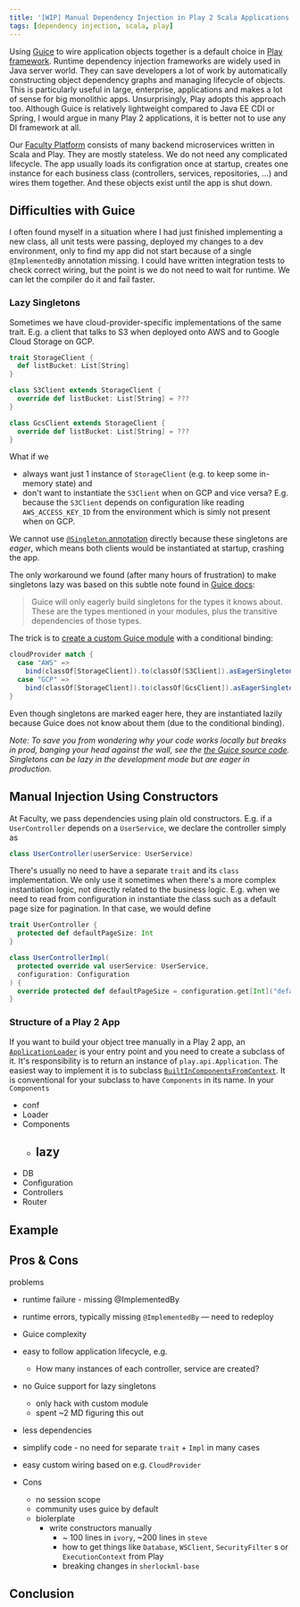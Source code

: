 ```yaml
---
title: '[WIP] Manual Dependency Injection in Play 2 Scala Applications'
tags: [dependency injection, scala, play]
---
```


Using [Guice](https://github.com/google/guice) to wire application objects together is a default choice in [Play framework](https://www.playframework.com/). Runtime dependency injection frameworks are widely used in Java server world. They can save developers a lot of work by automatically constructing object dependency graphs and managing lifecycle of objects. This is particularly useful in large, enterprise, applications and makes a lot of sense for big monolithic apps. Unsurprisingly, Play adopts this approach too. Although Guice is relatively lightweight compared to Java EE CDI or Spring, I would argue in many Play 2 applications, it is better not to use any DI framework at all.

Our [Faculty Platform](https://faculty.ai/products-services/platform/) consists of many backend microservices written in Scala and Play. They are mostly stateless.  We do not need any complicated lifecycle. The app usually loads its configration once at startup, creates one instance for each business class (controllers, services, repositories, ...) and wires them together. And these objects exist until the app is shut down.

## Difficulties with Guice

I often found myself in a situation where I had just finished implementing a new class, all unit tests were passing, deployed my changes to a dev environment, only to find my app did not start because of a single `@ImplementedBy` annotation missing. I could have written integration tests to check correct wiring, but the point is we do not need to wait for runtime. We can let the compiler do it and fail faster.

### Lazy Singletons

Sometimes we have cloud-provider-specific implementations of the same trait. E.g. a client that talks to S3 when deployed onto AWS and to Google Cloud Storage on GCP.

```scala
trait StorageClient {
  def listBucket: List[String]
}

class S3Client extends StorageClient {
  override def listBucket: List[String] = ???
}

class GcsClient extends StorageClient {
  override def listBucket: List[String] = ???
}
```

What if we

- always want just 1 instance of `StorageClient` (e.g. to keep some in-memory state) and
- don't want to instantiate the `S3Client` when on GCP and vice versa? E.g. because the `S3Client` depends on configuration like reading `AWS_ACCESS_KEY_ID` from the environment which is simly not present when on GCP.

We cannot use [`@Singleton` annotation](https://google.github.io/guice/api-docs/latest/javadoc/index.html?com/google/inject/Singleton.html) directly because these singletons are _eager_, which means both clients would be instantiated at startup, crashing the app.

The only workaround we found (after many hours of frustration) to make singletons lazy was based on this subtle note found in [Guice docs](https://github.com/google/guice/wiki/Scopes#eager-singletons):

> Guice will only eagerly build singletons for the types it knows about. These are the types mentioned in your modules, plus the transitive dependencies of those types.

The trick is to [create a custom Guice module](https://www.playframework.com/documentation/2.6.x/ScalaPlayModules) with a conditional binding:

```scala
cloudProvider match {
  case "AWS" =>
    bind(classOf[StorageClient]).to(classOf[S3Client]).asEagerSingleton()
  case "GCP" =>
    bind(classOf[StorageClient]).to(classOf[GcsClient]).asEagerSingleton()
}
```

Even though singletons are marked eager here, they are instantiated lazily because Guice does not know about them (due to the conditional binding).

_Note: To save you from wondering why your code works locally but breaks in prod, banging your head against the wall, see the [the Guice source code](https://github.com/google/guice/blob/11667ab03d90e0b90d7d2a60694e1a3d0eed458e/core/src/com/google/inject/internal/Scoping.java#L2420). Singletons can be lazy in the development mode but are eager in production._

## Manual Injection Using Constructors

At Faculty, we pass dependencies using plain old constructors. E.g. if a `UserController` depends on a `UserService`, we declare the controller simply as

```scala
class UserController(userService: UserService)
```

There's usually no need to have a separate `trait` and its `class` implementation. We only use it sometimes when there's a more complex instantiation logic, not directly related to the business logic. E.g. when we need to read from configuration in instantiate the class such as a default page size for pagination. In that case, we would define

```scala
trait UserController {
  protected def defaultPageSize: Int
}

class UserControllerImpl(
  protected override val userService: UserService,
  configuration: Configuration
) {
  override protected def defaultPageSize = configuration.get[Int]("defaultPageSize")
}
```

### Structure of a Play 2 App

If you want to build your object tree manually in a Play 2 app, an [`ApplicationLoader`](https://www.playframework.com/documentation/2.8.x/api/scala/play/api/ApplicationLoader.html) is your entry point and you need to create a subclass of it. It's responsibility is to return an instance of `play.api.Application`. The easiest way to implement it is to subclass [`BuiltInComponentsFromContext`](https://www.playframework.com/documentation/2.8.x/api/scala/play/api/BuiltInComponentsFromContext.html). It is conventional for your subclass to have `Components` in its name. In your `Components`


- conf
- Loader
- Components
  - lazy
    - 
- DB
- Configuration
- Controllers
- Router 


## Example



## Pros & Cons


problems

- runtime failure - missing @ImplementedBy


- runtime errors, typically missing `@ImplementedBy` — need to redeploy



- Guice complexity
- easy to follow application lifecycle, e.g.
    - How many instances of each controller, service are created?
- no Guice support for lazy singletons
    - only hack with custom module
    - spent ~2 MD figuring this out
- less dependencies
- simplify code - no need for separate `trait` + `Impl` in many cases
- easy custom wiring based on e.g. `CloudProvider`


- Cons
  - no session scope
  - community uses guice by default
  - biolerplate
    - write constructors manually
        - ~ 100 lines in `ivory`, ~200 lines in `steve`
        - how to get things like `Database`, `WSClient`, `SecurityFilter` s or `ExecutionContext` from Play
        - breaking changes in `sherlockml-base`


## Conclusion
